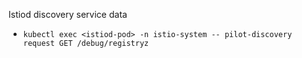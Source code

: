 Istiod discovery service data 
* ```kubectl exec <istiod-pod> -n istio-system -- pilot-discovery request GET /debug/registryz```
